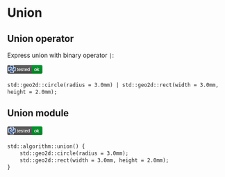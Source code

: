 # Union

## Union operator

Express union with binary operator `|`:

![test](.banner/union_operator.png)

```µcad,union_operator
std::geo2d::circle(radius = 3.0mm) | std::geo2d::rect(width = 3.0mm, height = 2.0mm);
```

## Union module

![test](.banner/union_module.png)

```µcad,union_module
std::algorithm::union() {
    std::geo2d::circle(radius = 3.0mm);
    std::geo2d::rect(width = 3.0mm, height = 2.0mm);
}
```
